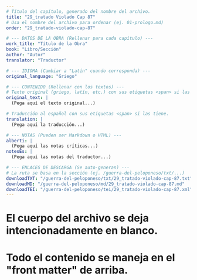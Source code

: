 ```yaml
---
# Título del capítulo, generado del nombre del archivo.
title: "29_tratado Violado Cap 87"
# Usa el nombre del archivo para ordenar (ej. 01-prologo.md)
order: "29_tratado-violado-cap-87"

# --- DATOS DE LA OBRA (Rellenar para cada capítulo) ---
work_title: "Título de la Obra"
book: "Libro/Sección"
author: "Autor"
translator: "Traductor"

# --- IDIOMA (Cambiar a "Latín" cuando corresponda) ---
original_language: "Griego"

# --- CONTENIDO (Rellenar con los textos) ---
# Texto original (griego, latín, etc.) con sus etiquetas <span> si las tiene.
original_text: |
  (Pega aquí el texto original...)

# Traducción al español con sus etiquetas <span> si las tiene.
translation: |
  (Pega aquí la traducción...)

# --- NOTAS (Pueden ser Markdown o HTML) ---
alberti: |
  (Pega aquí las notas críticas...)
notesEs: |
  (Pega aquí las notas del traductor...)

# --- ENLACES DE DESCARGA (Se auto-generan) ---
# La ruta se basa en la sección (ej. /guerra-del-peloponeso/txt/...)
downloadTXT: "/guerra-del-peloponeso/txt/29_tratado-violado-cap-87.txt"
downloadMD: "/guerra-del-peloponeso/md/29_tratado-violado-cap-87.md"
downloadTEI: "/guerra-del-peloponeso/tei/29_tratado-violado-cap-87.xml"
---
```

# El cuerpo del archivo se deja intencionadamente en blanco.
# Todo el contenido se maneja en el "front matter" de arriba.